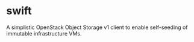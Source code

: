# swift
A simplistic OpenStack Object Storage v1 client to enable self-seeding of immutable infrastructure VMs.
